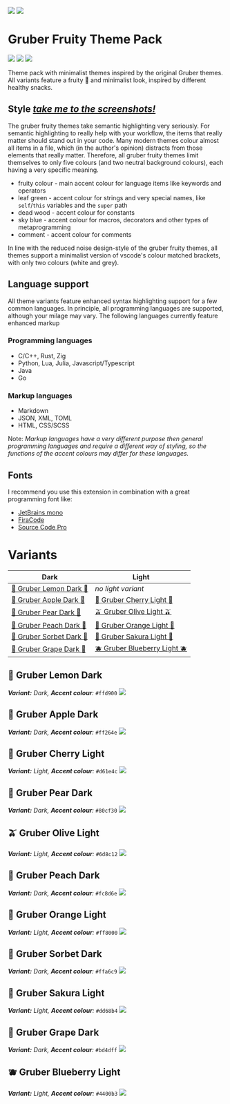 ![](https://github.com/smups/gruberfruity/blob/main/logo/gruber_dark_banner.png?raw=true#gh-dark-mode-only)
![](https://github.com/smups/gruberfruity/blob/main/logo/gruber_light_banner.png?raw=true#gh-light-mode-only)
# **Gruber Fruity Theme Pack**
![](https://img.shields.io/visual-studio-marketplace/stars/rw-smups.gruberfruity?style=for-the-badge)
![](https://img.shields.io/visual-studio-marketplace/d/rw-smups.gruberfruity?style=for-the-badge)
![](https://img.shields.io/visual-studio-marketplace/v/rw-smups.gruberfruity?style=for-the-badge)

Theme pack with minimalist themes inspired by the original Gruber themes.
All variants feature a fruity 🫠 and minimalist look, inspired by different
healthy snacks.

## Style [*take me to the screenshots!*](#variants)
The gruber fruity themes take semantic highlighting very seriously. For semantic
highlighting to really help with your workflow, the items that really matter
should stand out in your code. Many modern themes colour almost all items in a file,
which (in the author's opinion) distracts from those elements that really matter.
Therefore, all gruber fruity themes limit themselves to only five colours (and two
neutral background colours), each having a very specific meaning.
- fruity colour - main accent colour for language items like keywords and operators
- leaf green - accent colour for strings and very special names, like `self`/`this` variables and the `super` path
- dead wood - accent colour for constants
- sky blue - accent colour for macros, decorators and other types of metaprogramming
- comment - accent colour for comments

In line with the reduced noise design-style of the gruber fruity themes, all themes
support a minimalist version of vscode's colour matched brackets, with only two
colours (white and grey).

## Language support
All theme variants feature enhanced syntax highlighting support for a few
common languages. In principle, all programming languages are supported, although
your milage may vary. The following languages currently feature enhanced markup 

### Programming languages
- C/C++, Rust, Zig
- Python, Lua, Julia, Javascript/Typescript
- Java
- Go

### Markup languages
- Markdown
- JSON, XML, TOML
- HTML, CSS/SCSS

Note: *Markup languages have a very different purpose then general programming
languages and require a different way of styling, so the functions of the accent
colours may differ for these languages.*

## Fonts
I recommend you use this extension in combination with a great programming font like:
- [JetBrains mono](https://www.jetbrains.com/lp/mono/)
- [FiraCode](https://github.com/tonsky/FiraCode)
- [Source Code Pro](https://fonts.google.com/specimen/Source+Code+Pro)

# Variants
|                 Dark                 |                 Light                 |
|--------------------------------------|---------------------------------------|
| [🍋 Gruber Lemon Dark 🍋](#🍋-gruber-lemon-dark) | *no light variant* |
| [🍎 Gruber Apple Dark 🍎](#🍎-gruber-apple-dark) | [🍒 Gruber Cherry Light 🍒](#🍒-gruber-cherry-light)
| [🍐 Gruber Pear Dark 🍐](#🍐-gruber-pear-dark) | [🫒 Gruber Olive Light 🫒](#🫒-gruber-olive-light)
| [🍑 Gruber Peach Dark 🍑](#🍑-gruber-peach-dark) | [🍊 Gruber Orange Light 🍊](#🍊-gruber-orange-light)
| [🍧 Gruber Sorbet Dark 🍧](#🍧-gruber-sorbet-dark) | [🌸 Gruber Sakura Light 🌸](#🌸-gruber-sakura-light)
| [🍇 Gruber Grape Dark 🍇](#🍇-gruber-grape-dark) | [🫐 Gruber Blueberry Light 🫐](#🫐-gruber-blueberry-light)

## **🍋 Gruber Lemon Dark**
_**Variant:** Dark, **Accent colour**:_ `#ffd900`
![](./screenshots/lemon_dark.png)

## **🍎 Gruber Apple Dark**
_**Variant:** Dark, **Accent colour**:_ `#ff264e`
![](./screenshots/apple_dark.png)

## **🍒 Gruber Cherry Light**
_**Variant:** Light, **Accent colour**:_ `#d61e4c`
![](./screenshots/cherry_light.png)

## **🍐 Gruber Pear Dark**
_**Variant:** Dark, **Accent colour**:_ `#80cf30`
![](./screenshots/pear_dark.png)

## **🫒 Gruber Olive Light**
_**Variant:** Light, **Accent colour**:_ `#6d8c12`
![](./screenshots/olive_light.png)

## **🍑 Gruber Peach Dark**
_**Variant:** Dark, **Accent colour**:_ `#fc8d6e`
![](./screenshots/peach_dark.png)
## **🍊 Gruber Orange Light**
_**Variant:** Light, **Accent colour**:_ `#ff8000`
![](./screenshots/orange_light.png)

## **🍧 Gruber Sorbet Dark**
_**Variant:** Dark, **Accent colour**:_ `#ffa6c9`
![](./screenshots/sorbet_dark.png)

## **🌸 Gruber Sakura Light**
_**Variant:** Light, **Accent colour**:_ `#dd68b4`
![](./screenshots/sakura_light.png)

## **🍇 Gruber Grape Dark**
_**Variant:** Dark, **Accent colour**:_ `#bd4dff`
![](./screenshots/grape_dark.png)

## **🫐 Gruber Blueberry Light**
_**Variant:** Light, **Accent colour**:_ `#4400b3`
![](./screenshots/blueberry_light.png)